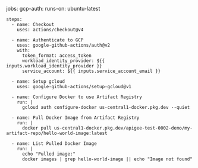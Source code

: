jobs:
  gcp-auth:
    runs-on: ubuntu-latest

    steps:
      - name: Checkout
        uses: actions/checkout@v4

      - name: Authenticate to GCP
        uses: google-github-actions/auth@v2
        with:
          token_format: access_token
          workload_identity_provider: ${{ inputs.workload_identity_provider }}
          service_account: ${{ inputs.service_account_email }}

      - name: Setup gcloud
        uses: google-github-actions/setup-gcloud@v1

      - name: Configure Docker to use Artifact Registry
        run: |
          gcloud auth configure-docker us-central1-docker.pkg.dev --quiet

      - name: Pull Docker Image from Artifact Registry
        run: |
          docker pull us-central1-docker.pkg.dev/apigee-test-0002-demo/my-artifact-repo/hello-world-image:latest

      - name: List Pulled Docker Image
        run: |
          echo "Pulled image:"
          docker images | grep hello-world-image || echo "Image not found"
